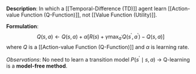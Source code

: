 **Description**: In which a [[Temporal-Difference (TD)]] agent learn [[Action-value Function (Q-Function)]], not [[Value Function (Utility)]].

**Formulation**:
$$Q(s,a) \leftarrow Q(s,a) + \alpha \left[ R(s) + \gamma \max_{a^{\prime}} Q(s^{\prime}, a^{\prime}) - Q(s,a) \right]$$
where $Q$ is a [[Action-value Function (Q-Function)]] and $\alpha$ is learning rate.

*Observations*: No need to learn a transition model $P(s^{\prime} \mid s, a)$ -> Q-learning is a **model-free method**.